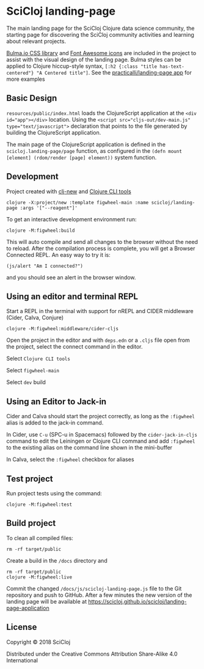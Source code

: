 # SciCloj landing-page

The main landing page for the SciCloj Clojure data science community, the starting page for discovering the SciCloj community activities and learning about relevant projects.

[Bulma.io CSS library](https://bulma.io/) and [Font Awesome icons](https://fontawesome.com/) are included in the project to assist with the visual design of the landing page.  Bulma styles can be applied to Clojure hiccup-style syntax, `[:h2 {:class "title has-text-centered"} "A Centered title"]`.  See the [practicalli/landing-page app](https://github.com/practicalli/practicalli-landing-page/blob/master/src/practicalli_landing_page/content.cljs) for more examples

## Basic Design
`resources/public/index.html` loads the ClojureScript application at the `<div id="app"></div>` location.  Using the `<script src="cljs-out/dev-main.js" type="text/javascript">` declaration that points to the file generated by building the ClojureScript application.

The main page of the ClojureScript application is defined in the `scicloj.landing-page/page` function, as configured in the `(defn mount [element] (rdom/render [page] element))` system function.

## Development

Project created with [clj-new](http://practicalli.github.io/clojure/clojure-tools/projects/create.html) and [Clojure CLI tools](http://practicalli.github.io/clojure/clojure-tools/using-clojure-tools.html)

```shell
clojure -X:project/new :template figwheel-main :name scicloj/landing-page :args '["--reagent"]'
```

To get an interactive development environment run:

    clojure -M:figwheel:build

This will auto compile and send all changes to the browser without the
need to reload. After the compilation process is complete, you will
get a Browser Connected REPL. An easy way to try it is:

    (js/alert "Am I connected?")

and you should see an alert in the browser window.


## Using an editor and terminal REPL
Start a REPL in the terminal with support for nREPL and CIDER middleware (Cider, Calva, Conjure)

```shell
clojure -M:figwheel:middleware/cider-cljs
```

Open the project in the editor and with `deps.edn` or a `.cljs` file open from the project, select the connect command in the editor.

Select `Clojure CLI tools`

Select `figwheel-main`

Select `dev` build

## Using an Editor to Jack-in
Cider and Calva should start the project correctly, as long as the `:figwheel` alias is added to the jack-in command.

In Cider, use `C-u` (SPC-u in Spacemacs) followed by the `cider-jack-in-cljs` command to edit the Leiningen or Clojure CLI command and add `:figwheel` to the existing alias on the command line shown in the mini-buffer

In Calva, select the `:figwheel` checkbox for aliases


## Test project
Run project tests using the command:

    clojure -M:figwheel:test


## Build project
To clean all compiled files:

    rm -rf target/public

Create a build in the `/docs` directory and

    rm -rf target/public
    clojure -M:figwheel:live

Commit the changed `/docs/js/scicloj-landing-page.js` file to the Git repository and push to GitHub.  After a few minutes the new version of the landing page will be available at https://scicloj.github.io/scicloj/landing-page-application

## License

Copyright © 2018 SciCloj

Distributed under the Creative Commons Attribution Share-Alike 4.0 International
